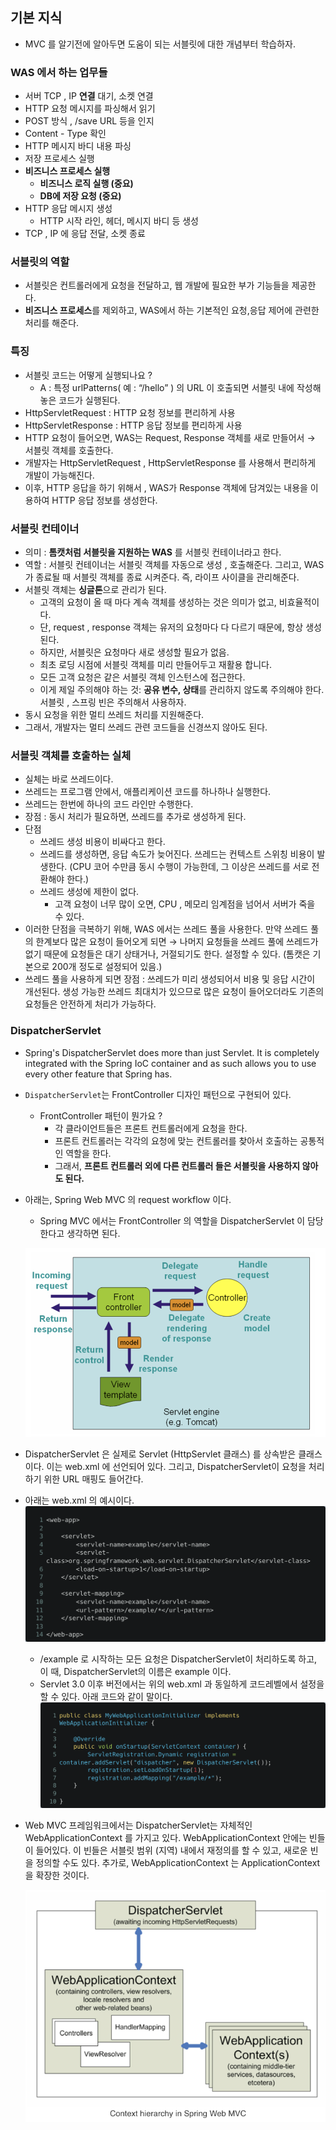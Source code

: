 ## 기본 지식
- MVC 를 알기전에 알아두면 도움이 되는 서블릿에 대한 개념부터 학습하자.

### WAS 에서 하는 업무들

- 서버 TCP , IP **연결** 대기, 소켓 연결
- HTTP 요청 메시지를 파싱해서 읽기
- POST 방식 , /save URL 등을 인지
- Content - Type 확인
- HTTP 메시지 바디 내용 파싱
- 저장 프로세스 실행
- **비즈니스 프로세스 실행**
    - **비즈니스 로직 실행 (중요)**
    - **DB에 저장 요청 (중요)**
- HTTP 응답 메시지 생성
    - HTTP 시작 라인, 헤더, 메시지 바디 등 생성
- TCP , IP 에 응답 전달, 소켓 종료

### 서블릿의 역할
- 서블릿은 컨트롤러에게 요청을 전달하고, 웹 개발에 필요한 부가 기능들을 제공한다.
- **비즈니스 프로세스**를 제외하고, WAS에서 하는 기본적인 요청,응답 제어에 관련한 처리를 해준다.

### 특징

- 서블릿 코드는 어떻게 실행되나요 ?
    - A : 특정 urlPatterns( 예 : “/hello” ) 의 URL 이 호출되면 서블릿 내에 작성해 놓은 코드가 실행된다.
- HttpServletRequest : HTTP 요청 정보를 편리하게 사용
- HttpServletResponse : HTTP 응답 정보를 편리하게 사용
- HTTP 요청이 들어오면, WAS는 Request, Response 객체를 새로 만들어서 → 서블릿 객체를 호출한다.
- 개발자는 HttpServletRequest , HttpServletResponse 를 사용해서 편리하게 개발이 가능해진다.
- 이후, HTTP 응답을 하기 위해서 , WAS가 Response 객체에 담겨있는 내용을 이용하여 HTTP 응답 정보를 생성한다.

### 서블릿 컨테이너

- 의미 : **톰캣처럼 서블릿을 지원하는 WAS** 를 서블릿 컨테이너라고 한다.
- 역할 : 서블릿 컨테이너는 서블릿 객체를 자동으로 생성 , 호출해준다. 그리고, WAS 가 종료될 때 서블릿 객체를 종료 시켜준다. 즉, 라이프 사이클을 관리해준다.
- 서블릿 객체는 **싱글톤**으로 관리가 된다.
    - 고객의 요청이 올 때 마다 계속 객체를 생성하는 것은 의미가 없고, 비효율적이다.
    - 단, request , response 객체는 유저의 요청마다 다 다르기 때문에, 항상 생성된다.
    - 하지만, 서블릿은 요청마다 새로 생성할 필요가 없음.
    - 최초 로딩 시점에 서블릿 객체를 미리 만들어두고 재활용 합니다.
    - 모든 고객 요청은 같은 서블릿 객체 인스턴스에 접근한다.
    - 이게 제일 주의해야 하는 것: **공유 변수, 상태**를 관리하지 않도록 주의해야 한다. 서블릿 , 스프링 빈은 주의해서 사용하자.
- 동시 요청을 위한 멀티 쓰레드 처리를 지원해준다.
- 그래서, 개발자는 멀티 쓰레드 관련 코드들을 신경쓰지 않아도 된다.

### 서블릿 객체를 호출하는 실체

- 실체는 바로 쓰레드이다.
- 쓰레드는 프로그램 안에서, 애플리케이션 코드를 하나하나 실행한다.
- 쓰레드는 한번에 하나의 코드 라인만 수행한다.
- 장점 : 동시 처리가 필요하면, 쓰레드를 추가로 생성하게 된다.
- 단점
    - 쓰레드 생성 비용이 비싸다고 한다.
    - 쓰레드를 생성하면, 응답 속도가 늦어진다. 쓰레드는 컨텍스트 스위칭 비용이 발생한다. (CPU 코어 수만큼 동시 수행이 가능한데, 그 이상은 쓰레드를 서로 전환해야 한다.)
    - 쓰레드 생성에 제한이 없다.
        - 고객 요청이 너무 많이 오면, CPU , 메모리 임계점을 넘어서 서버가 죽을 수 있다.
- 이러한 단점을 극복하기 위해, WAS 에서는 쓰레드 풀을 사용한다. 만약 쓰레드 풀의 한계보다 많은 요청이 들어오게 되면 → 나머지 요청들을 쓰레드 풀에 쓰레드가 없기 때문에 요청들은 대기 상태거나, 거절되기도 한다. 설정할 수 있다. (톰캣은 기본으로 200개 정도로 설정되어 있음.)
- 쓰레드 풀을 사용하게 되면 장점 : 쓰레드가 미리 생성되어서 비용 및 응답 시간이 개선된다. 생성 가능한 쓰레드 최대치가 있으므로 많은 요청이 들어오더라도 기존의 요청들은 안전하게 처리가 가능하다.

### DispatcherServlet
- Spring's DispatcherServlet does more than just Servlet. It is completely integrated with the Spring IoC container and as such allows you to use every other feature that Spring has.
- `DispatcherServlet`는 FrontController 디자인 패턴으로 구현되어 있다.
  - FrontController 패턴이 뭔가요 ?
    - 각 클라이언트들은 프론트 컨트롤러에게 요청을 한다.
    - 프론트 컨트롤러는 각각의 요청에 맞는 컨트롤러를 찾아서 호출하는 공통적인 역할을 한다.
    - 그래서, **프론트 컨트롤러 외에 다른 컨트롤러 들은 서블릿을 사용하지 않아도 된다.**
- 아래는, Spring Web MVC 의 request workflow 이다.
  - Spring MVC 에서는 FrontController 의 역할을 DispatcherServlet 이 담당한다고 생각하면 된다.
    
  ![IMAGES](../images/servlet1.png)
- DispatcherServlet 은 실제로 Servlet (HttpServlet 클래스) 를 상속받은 클래스이다. 이는 web.xml 에 선언되어 있다. 그리고, DispatcherServlet이 요청을 처리하기 위한 URL 매핑도 들어간다. 
- 아래는 web.xml 의 예시이다.
  ![IMAGES](../images/servlet2.png)
  - /example 로 시작하는 모든 요청은 DispatcherServlet이 처리하도록 하고,  이 때, DispatcherServlet의 이름은 example 이다.
  - Servlet 3.0 이후 버전에서는 위의 web.xml 과 동일하게 코드레벨에서 설정을 할 수 있다. 아래 코드와 같이 말이다.
    ![IMAGES](../images/servlet3.png)
- Web MVC 프레임워크에서는 DispatcherServlet는 자체적인 WebApplicationContext 를 가지고 있다.  WebApplicationContext 안에는 빈들이 들어있다. 이 빈들은 서블릿 범위 (지역) 내에서 재정의를 할 수 있고, 새로운 빈을 정의할 수도 있다. 추가로, WebApplicationContext 는 ApplicationContext 을 확장한 것이다.
    
  ![IMAGES](../images/servlet4.png)
